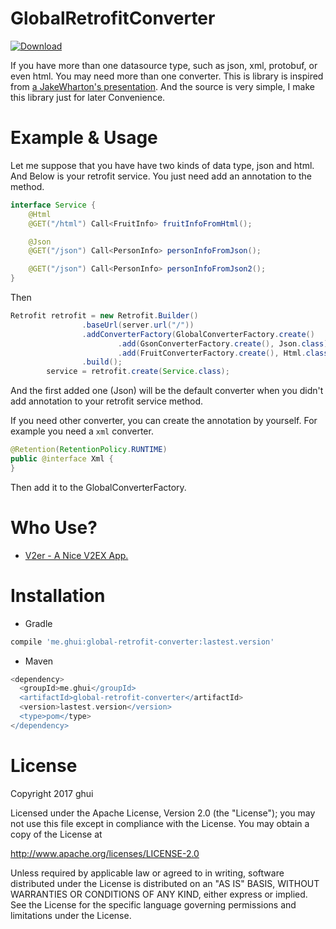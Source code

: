 # GlobalRetrofitConverter
[ ![Download](https://api.bintray.com/packages/ghui/Java/global-retrofit-converter/images/download.svg) ](https://bintray.com/ghui/Java/global-retrofit-converter/_latestVersion)

If you have more than one datasource type, such as json, xml, protobuf, or even html. 
You may need more than one converter.
This is library is inspired from [a JakeWharton's presentation](https://speakerdeck.com/jakewharton/making-retrofit-work-for-you-ohio-devfest-2016).
And the source is very simple, I make this library just for later Convenience.

# Example & Usage
Let me suppose that you have have two kinds of data type, json and html.
And Below is your retrofit service. You just need add an annotation to the method. 

```java
interface Service {
    @Html
    @GET("/html") Call<FruitInfo> fruitInfoFromHtml();

    @Json
    @GET("/json") Call<PersonInfo> personInfoFromJson();

    @GET("/json") Call<PersonInfo> personInfoFromJson2();
}
```

Then 

```java
Retrofit retrofit = new Retrofit.Builder()
                .baseUrl(server.url("/"))
                .addConverterFactory(GlobalConverterFactory.create()
                        .add(GsonConverterFactory.create(), Json.class) // the default one
                        .add(FruitConverterFactory.create(), Html.class))
                .build();
        service = retrofit.create(Service.class);
```

And the first added one (Json) will be the default converter when you didn't add annotation to your retrofit service method.

If you need other converter, you can create the annotation by yourself. For example you need a `xml` converter.

```java
@Retention(RetentionPolicy.RUNTIME)
public @interface Xml {
}
```
Then add it to the GlobalConverterFactory.

# Who Use?
* [V2er - A Nice V2EX App.](https://play.google.com/store/apps/details?id=me.ghui.v2er.free)

# Installation

* Gradle

```groovy
compile 'me.ghui:global-retrofit-converter:lastest.version'
```

* Maven

```groovy
<dependency>
  <groupId>me.ghui</groupId>
  <artifactId>global-retrofit-converter</artifactId>
  <version>lastest.version</version>
  <type>pom</type>
</dependency>
```

# License
Copyright 2017 ghui

Licensed under the Apache License, Version 2.0 (the "License");
you may not use this file except in compliance with the License.
You may obtain a copy of the License at

   http://www.apache.org/licenses/LICENSE-2.0

Unless required by applicable law or agreed to in writing, software
distributed under the License is distributed on an "AS IS" BASIS,
WITHOUT WARRANTIES OR CONDITIONS OF ANY KIND, either express or implied.
See the License for the specific language governing permissions and
limitations under the License.

